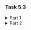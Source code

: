 ### Task 5.3

<details><summary>Part 1</summary>

1. How many states could has a process in Linux?</p>
There are four Linux process states. They are as follows: running & runnable, sleep, stopped, and zombie.   
- Runinng & runnable process state - the process is either running or ready to run.
- Sleep process state - the process is waiting for some to occur or system resources to be allocated. There are two types of these processes:
    - interruptible waiting processes;
    - uninterrupted waiting processes.

- Stopped process state - the process has been stopped.

- Zombie process state - sometimes, when the parent process is killed before the child process terminates, the child processes become orphaned, with the init process assigned as the new parent.
</p>

2.  Examine the pstree command. Make output (highlight) the chain (ancestors) of the current process.  </p>
Syntax:

        pstree [OPTIONS] [UserName or PID]

<img src="https://github.com/Ponomarenko-Daria/DevOps_online_Avdeevka_2021Q4/blob/master/m5/Screenshots5.3/1.1.jpg"></p>  
Selected the chain of ancestors of the current process:
<img src="https://github.com/Ponomarenko-Daria/DevOps_online_Avdeevka_2021Q4/blob/master/m5/Screenshots5.3/1.2.jpg"></p>

3.  What is a proc file system?  </p>
The /proc filesystem is a virtual filesystem. It does not take up disk space. Its main task is to obtain the state of the system and partially perform control actions.
</p>

4. Print information about the processor (its type, supported technologies, etc.)</p>  
We can display information about the CPU using the commands

        lscpu
    and

        cat /proc/cpuinfo

<img src="https://github.com/Ponomarenko-Daria/DevOps_online_Avdeevka_2021Q4/blob/master/m5/Screenshots5.3/1.3.jpg"></p>
<img src="https://github.com/Ponomarenko-Daria/DevOps_online_Avdeevka_2021Q4/blob/master/m5/Screenshots5.3/1.4.jpg"></p>
</p>

5. Use the ps command to get information about the process. The information should be as 
follows: the owner of the process, the arguments with which the process was launched for 
execution, the group owner of this process, etc.</p>
    <img src="https://github.com/Ponomarenko-Daria/DevOps_online_Avdeevka_2021Q4/blob/master/m5/Screenshots5.3/1.5.jpg"></p>
</p>

6. How to define kernel processes and user processes?  </p>
Kernel processes are displayed using the command:

        ps --ppid=2 --pid=2
<img src="https://github.com/Ponomarenko-Daria/DevOps_online_Avdeevka_2021Q4/blob/master/m5/Screenshots5.3/1.6.jpg"></p>
    To display user processes, I use the command:

        ps -N --ppid=2 --pid=2
<img src="https://github.com/Ponomarenko-Daria/DevOps_online_Avdeevka_2021Q4/blob/master/m5/Screenshots5.3/1.7.jpg"></p>
</p>

7. Print the list of processes to the terminal. Briefly describe the statuses of the processes. 
What condition are they in, or can they be arriving in? </p>
 To display all processes on the screen, use the command:

        ps -aux

<img src="https://github.com/Ponomarenko-Daria/DevOps_online_Avdeevka_2021Q4/blob/master/m5/Screenshots5.3/2.1.jpg"></p>

- R - the process is running or ready to run (ready state)
- D - process in a "dreamless sleep" - waiting for disk I/O
- T - the process is stopped (stopped) or traced by the debugger
- S - the process is in a state of waiting (sleeping)
- Z - zombie process
- < - process with negative nice value
- N is a process with a positive nice value 
</p>

8. . Display only the processes of a specific user.</p> 
If you need to see the processes performed by a specific user, use the command:

        ps U <UserName>

    For example:

        ps U ubuntu
<img src="https://github.com/Ponomarenko-Daria/DevOps_online_Avdeevka_2021Q4/blob/master/m5/Screenshots5.3/1.8.jpg"></p>
</p>

9. . What utilities can be used to analyze existing running tasks (by analyzing the help for the ps 
command)?</p>
Looking at the help for the ps command, we can see that commands such as pgrep, pstree, top and proc can also be used.

<img src="https://github.com/Ponomarenko-Daria/DevOps_online_Avdeevka_2021Q4/blob/master/m5/Screenshots5.3/2.2.jpg"></p>

</p>

10. What information does top command display?</p>
The top command allows you to display information about the system, as well as a list of processes, dynamically updating information about the resources they consume.
</p>

11.  Display the processes of the specific user using the top command.</p>
To display processes running on behalf of a specific user, use the command:

        top -u ubuntu
<img src="https://github.com/Ponomarenko-Daria/DevOps_online_Avdeevka_2021Q4/blob/master/m5/Screenshots5.3/1.9.jpg"></p>
</p>

 12. What interactive commands can be used to control the top command? Give a couple of examples.</p>
To control the TOP utility, we can use interactive commands while working with it, so here are some examples:

- h - output help on the utility;
- q or Esc - exit from top;
- A - choice of color scheme;
- d or s - change the interval for updating information;
- H - output process flows;
- k - send a termination signal to the process;
- W - write the current program settings to the configuration file;
- Y - view additional information about the process, open files, ports, logs, etc.;
- Z - change color scheme;
- l - hide or display information about the average load on the system;
- m - turn off or switch the mode of displaying information about the memory;
- x - bold the column by which sorting is performed;
- y - bold processes that are currently running;
- z - switching between color and single color modes;
- c - switching the command output mode, the full path and only the command are available;
- F - setting fields with information about processes;
- o - filtering processes by an arbitrary condition;
- u - filtering processes by username;
- V - display of processes in the form of a tree;
- i - switching the display mode of processes that are not currently using processor resources;
- n - the maximum number of processes to display in the program;
- L - search by word;
- <> - moving the sort field to the right and left;

</p>

 13. Sort the contents of the processes window using various parameters (for example, the 
amount of processor time taken up, etc.)</p>
To sort the output, use the following command:

        ps -ef --sort [sortcolumns]

For example:
<img src="https://github.com/Ponomarenko-Daria/DevOps_online_Avdeevka_2021Q4/blob/master/m5/Screenshots5.3/2.3.jpg"></p>
<img src="https://github.com/Ponomarenko-Daria/DevOps_online_Avdeevka_2021Q4/blob/master/m5/Screenshots5.3/2.4.jpg"></p>
<img src="https://github.com/Ponomarenko-Daria/DevOps_online_Avdeevka_2021Q4/blob/master/m5/Screenshots5.3/2.5.jpg"></p>
<img src="https://github.com/Ponomarenko-Daria/DevOps_online_Avdeevka_2021Q4/blob/master/m5/Screenshots5.3/2.6.jpg"></p>
</p>

14. Concept of priority, what commands are used to set priority?</p>
Each process in the system is assigned a certain priority, which is taken into account by the process scheduler when allocating processor time to the process. The priority value ranges from -20 (highest priority) to 19 (lowest: the process only runs when there are no other CPU time contenders). The reciprocal value of priority is called the indicator of compliance (nice).  
By default, all processes start with a base priority of 0. The owner of a process can raise its compliance score (lower priority) at any time. The superuser has the right to set any priority value for any process.  
nice - set priority for launched process;
Syntax:

        nice -nice_value command-arguments

    Example: 

        nice -5 wget https://wordpress.org/latest.zip
</p>

 15. Can I change the priority of a process using the top command? If so, how?</p>
 We can change the priority of a process using the top command with the r key.

We use the top command, then press the r key and change the desired values.  

<img src="https://github.com/Ponomarenko-Daria/DevOps_online_Avdeevka_2021Q4/blob/master/m5/Screenshots5.3/2.7.jpg"></p>

</p>

 16. Examine the kill command. How to send with the kill command
process control signal? Give an example of commonly used signals.</p> 
By executing the kill command, a signal is sent to the system indicating the incorrect operation of the application.
To view all signals, use the command:

    kill -l

<img src="https://github.com/Ponomarenko-Daria/DevOps_online_Avdeevka_2021Q4/blob/master/m5/Screenshots5.3/2.8.jpg"></p>

To send a signal to a process (or group of processes), you can use the kill command in the following form:

    kill -signal PID[PID..]

</p>

 17. Commands jobs, fg, bg, nohup. What are they for? Use the sleep, yes command to demonstrate the process control mechanism with fg, bg.</p>
 - jobs - allows to see what commands is in our session;
- fg - let to bring command from background to foreground;
- bg - allows to push command from foreground to background;
- nohup - let to save started process after a closing terminal session.
</p>
</details>


<details><summary>Part 2</summary>

 1. Check the implementability of the most frequently used OPENSSH commands in the MS Windows operating system. (Description of the expected result of the commands + screenshots: command – result should be presented)
</p>

The most popular commands to use OpenSSH in OS Windows is:
- ssh login@address to connect to the server. 
- ssh-keygen to generate new pair of keys.
- ssh-add "path\to\key" to add key and connecting without using the path in cli.  
- scp "path\in\windows" login@adress:/"path/on/server"

</p><img src="https://github.com/Ponomarenko-Daria/DevOps_online_Avdeevka_2021Q4/blob/master/m5/Screenshots5.3/2.9.jpg"></p>
<img src="https://github.com/Ponomarenko-Daria/DevOps_online_Avdeevka_2021Q4/blob/master/m5/Screenshots5.3/3.1.jpg"></p>
<img src="https://github.com/Ponomarenko-Daria/DevOps_online_Avdeevka_2021Q4/blob/master/m5/Screenshots5.3/3.2.jpg"></p>
</p>

2. Implement basic SSH settings to increase the security of the client-server connection (at least </p>
To improve security, you can use the following settings:
- use another port (different from 22);
- use strong password and username;
- disable login for root account;
- disable empty password;
- configure idle timeout interval;
- use public/private keys for authification;
- forbid connection by a password authentication.

</p>

3. List the options for choosing keys for encryption in SSH. Implement 3 of them. </p>
We can choose the following keys to encrypt in SSH:
- rsa;
- dsa;
- ecdsa;
- ed25519;
- ed25519-sk.
Use the 't' option to change the key type.  
Examples:
<img src="https://github.com/Ponomarenko-Daria/DevOps_online_Avdeevka_2021Q4/blob/master/m5/Screenshots5.3/3.3.jpg"></p>
<img src="https://github.com/Ponomarenko-Daria/DevOps_online_Avdeevka_2021Q4/blob/master/m5/Screenshots5.3/3.4.jpg"></p>
<img src="https://github.com/Ponomarenko-Daria/DevOps_online_Avdeevka_2021Q4/blob/master/m5/Screenshots5.3/3.5.jpg"></p>
</p>

4. Implement port forwarding for the SSH client from the host machine to the guest Linux virtual machine behind NAT. </p>
<img src="https://github.com/Ponomarenko-Daria/DevOps_online_Avdeevka_2021Q4/blob/master/m5/Screenshots5.3/3.6.jpg"></p>
<img src="https://github.com/Ponomarenko-Daria/DevOps_online_Avdeevka_2021Q4/blob/master/m5/Screenshots5.3/3.7.jpg"></p>
</p>

</details>